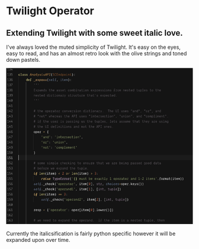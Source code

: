 # Twilight Operator
## Extending Twilight with some sweet italic love.

I've always loved the muted simplicity of Twilight.  It's easy on the eyes, easy to read, and has an almost retro look with the olive strings and toned down pastels.

![](https://raw.githubusercontent.com/SteveMcGrath/twilight-operator/master/static/screenshot-python.png)

Currently the italicsification is fairly python specific however it will be expanded upon over time.